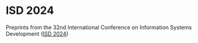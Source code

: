 # ISD 2024
Preprints from the 32nd International Conference on Information Systems Development ([ISD 2024](https://isd2024.ug.edu.pl))
